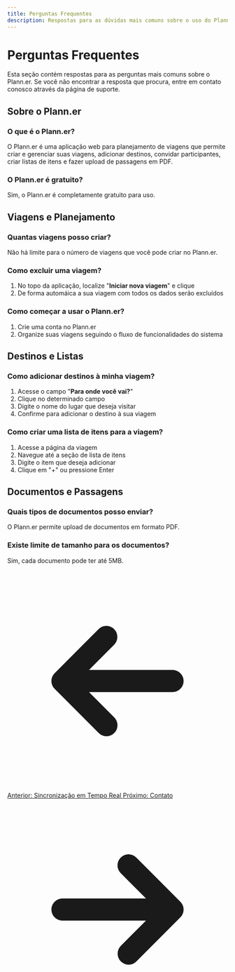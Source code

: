 ```yaml
---
title: Perguntas Frequentes
description: Respostas para as dúvidas mais comuns sobre o uso do Plann.er.
---
```


# Perguntas Frequentes

Esta seção contém respostas para as perguntas mais comuns sobre o Plann.er. Se você não encontrar a resposta que procura, entre em contato conosco através da página de suporte.

## Sobre o Plann.er

### O que é o Plann.er?

O Plann.er é uma aplicação web para planejamento de viagens que permite criar e gerenciar suas viagens, adicionar destinos, convidar participantes, criar listas de itens e fazer upload de passagens em PDF.

### O Plann.er é gratuito?

Sim, o Plann.er é completamente gratuito para uso.

## Viagens e Planejamento

### Quantas viagens posso criar?

Não há limite para o número de viagens que você pode criar no Plann.er.

### Como excluir uma viagem?

1. No topo da aplicação, localize "**Iniciar nova viagem**" e clique
2. De forma automáica a sua viagem com todos os dados serão excluídos

### Como começar a usar o Plann.er?

1. Crie uma conta no Plann.er
2. Organize suas viagens seguindo o fluxo de funcionalidades do sistema

## Destinos e Listas

### Como adicionar destinos à minha viagem?

1. Acesse o campo "**Para onde você vai?**"
2. Clique no determinado campo
3. Digite o nome do lugar que deseja visitar
4. Confirme para adicionar o destino à sua viagem

### Como criar uma lista de itens para a viagem?

1. Acesse a página da viagem
2. Navegue até a seção de lista de itens
3. Digite o item que deseja adicionar
4. Clique em "+" ou pressione Enter

## Documentos e Passagens

### Quais tipos de documentos posso enviar?

O Plann.er permite upload de documentos em formato PDF.

### Existe limite de tamanho para os documentos?

Sim, cada documento pode ter até 5MB.

<div class='flex justify-between mt-8'>
  <a href='/sync/real-time/' class='inline-flex items-center justify-center py-2 px-4 bg-zinc-700 hover:bg-zinc-600 text-zinc-100 rounded-lg font-medium transition-colors'>
    <svg xmlns='http://www.w3.org/2000/svg' class='mr-2 h-5 w-5' viewBox='0 0 20 20' fill='currentColor'>
      <path fill-rule='evenodd' d='M9.707 14.707a1 1 0 01-1.414 0l-4-4a1 1 0 010-1.414l4-4a1 1 0 011.414 1.414L7.414 9H15a1 1 0 110 2H7.414l2.293 2.293a1 1 0 010 1.414z' clip-rule='evenodd' />
    </svg>
    Anterior: Sincronização em Tempo Real
  </a>
  <a href='/support/contact/' class='inline-flex items-center justify-center py-2 px-4 bg-lime-500 hover:bg-lime-600 text-zinc-900 rounded-lg font-medium transition-colors'>
    Próximo: Contato
    <svg xmlns='http://www.w3.org/2000/svg' class='ml-2 h-5 w-5' viewBox='0 0 20 20' fill='currentColor'>
      <path fill-rule='evenodd' d='M10.293 5.293a1 1 0 011.414 0l4 4a1 1 0 010 1.414l-4 4a1 1 0 01-1.414-1.414L12.586 11H5a1 1 0 110-2h7.586l-2.293-2.293a1 1 0 010-1.414z' clip-rule='evenodd' />
    </svg>
  </a>
</div>
